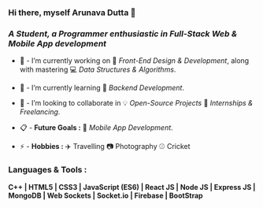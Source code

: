 ### Hi there, myself Arunava Dutta 👋
### ***A Student, a Programmer enthusiastic in Full-Stack Web & Mobile App development***

- 🔭 - I’m currently working on :beginner: *Front-End Design & Development*, along with mastering :computer: *Data Structures & Algorithms*.

- 🌱 - I’m currently learning :wrench: *Backend Development*.

- 🤝 - I’m looking to collaborate in :bulb: *Open-Source Projects* :memo: *Internships & Freelancing*.

- :clipboard: - **Future Goals :** :iphone: *Mobile App Development*.

- ⚡ - **Hobbies :**  :airplane: Travelling :camera: Photography :baseball: Cricket


### Languages & Tools : 
 **C++ | HTML5 | CSS3 | JavaScript (ES6) | React JS | Node JS | Express JS | MongoDB | Web Sockets | Socket.io | Firebase | BootStrap**

<!--
**Evergreen07/Evergreen07** is a ✨ _special_ ✨ repository because its `README.md` (this file) appears on your GitHub profile.

Here are some ideas to get you started:

- 🔭 I’m currently working on ...
- 🌱 I’m currently learning ...
- 👯 I’m looking to collaborate on ...
- 🤔 I’m looking for help with ...
- 💬 Ask me about ...
- 📫 How to reach me: ...
- 😄 Pronouns: ...
- ⚡ Fun fact: ...
-->
